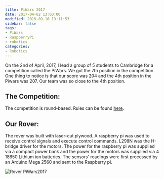 ```yaml
---
title: PiWars 2017
date: 2017-04-02 13:00:00
modified: 2019-09-18 13:11:53
sidebar: false
tags:
- PiWars
- RaspberryPi
- robotics
categories:
- Robotics
---
```


On the 2nd of April, 2017, I lead a group of 5 students to Cambridge for a competition called the PiWars. We got the 7th position in the competition. One thing to notice is that our score was 204 and the 4th position in the Piwars was 207. Our team was so close to the 4th position.

<!--more-->

## The Competition:

The competition is round-based. Rules can be found [here](https://piwars.org/).

## Our Rover:

The rover was built with laser-cut plywood. A raspberry pi was used to receive control signals and execute control commands. L298N was the H-bridge driver for the motors. The power for the raspberry pi was supplied via a compact power bank and the power for the motors was supplied via 4 18650 Lithium ion batteries. The sensors' readings were first processed by an Arduino Mega 2560 and sent to the Raspberry pi.

![Rover PiWars2017](PiWars_Rover_1.jpg)
